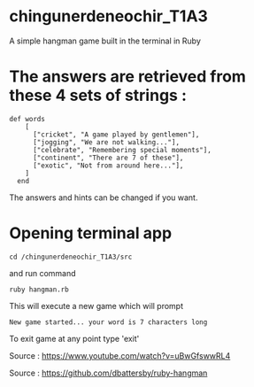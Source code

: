 # chingunerdeneochir_T1A3
A simple hangman game built in the terminal in Ruby
# The answers are retrieved from these 4 sets of strings :
```
def words
    [
      ["cricket", "A game played by gentlemen"],
      ["jogging", "We are not walking..."],
      ["celebrate", "Remembering special moments"],
      ["continent", "There are 7 of these"],
      ["exotic", "Not from around here..."],
    ]
  end
  ```

The answers and hints can be changed if you want.

# Opening terminal app

```
cd /chingunerdeneochir_T1A3/src
```

and run command 

```
ruby hangman.rb
```

This will execute a new game which will prompt

```New game started... your word is 7 characters long```

To exit game at any point type 'exit'































 
 Source : https://www.youtube.com/watch?v=uBwGfswwRL4

 Source : https://github.com/dbattersby/ruby-hangman